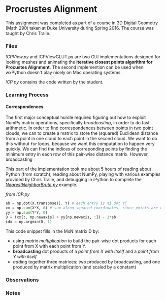 # Procrustes Alignment

This assignment was completed as part of a course in 3D Digital Geometry (Math 290) taken at Duke University during Spring 2016. The course was taught by Chris Tralie.

### Files

*ICPView.py* and ICPViewGLUT.py are two GUI implementations designed for looking meshes and animating the **iterative closest points algorithm for Procustes Alignment**. The second implemention can be used when wxPython doesn't play nicely on Mac operating systems.

*ICP.py* contains the code written by the student.

### Learning Process

#### Correspondences

The first major conceptual hurdle required figuring out how to exploit NumPy matrix operations, specifically *broadcasting*, in order to do fast arithmetic. In order to find correspondences between points in two point clouds, we can to create a matrix to store the (squared) Euclidean distance from a point in one cloud to each point in the second cloud. We want to do this without `for` loops, because we want this computation to happen very quickly. We can find the indices of correponding points by finding the minimum entry in each row of this pair-wise distance matrix. However, broadcasting

This part of the implementation took me about 5 hours of reading about Python (from scratch), reading about NumPy, playing with various examples provided by Chris Tralie, and debugging in iPython to complete the [*NearestNeighborBrute.py*](https://github.com/COMPSCI290-S2016/NumpyDemos/blob/master/NearestNeighborBrute.py) example.

*from ICP.py*
```python
ab = np.dot(X.transpose(), Y) # each entry is Xi dot Yj
xx = np.sum(X*X, 0) # sum along squared coordinates, since points are column vectors
yy = np.sum(Y*Y, 0)
D = (xx[:, np.newaxis] + yy[np.newaxis, :]) - 2*ab
idx = np.argmin(D, 1)
```

This code snippet fills in the MxN matrix D by:
- using *matrix multiplication* to build the pair-wise dot products for each point from X with each point from Y.
- **broadcasting** dot products of a *point from X with itself* and a *point from Y with itself* 
- *adding* together three matrices: two produced by broadcasting, and one produced by matrix multiplication (and scaled by a constant)

### Observations

### Notes
